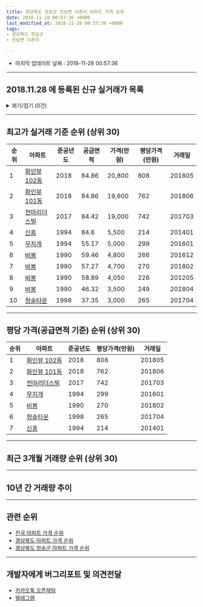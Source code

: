 ```yaml
---
title: 경상북도 청송군 진보면 이촌리 아파트 가격 순위
date: 2018-11-28 00:57:36 +0900
last_modified_at: 2018-11-28 00:57:36 +0900
tags:
- 경상북도 청송군
- 진보면 이촌리

---
```


* 마지막 업데이트 날짜 : 2018-11-28 00:57:36

---

## 2018.11.28 에 등록된 신규 실거래가 목록

<details>
<summary>펴기/접기 (0건)</summary>
<div markdown="1">

|아파트|준공년도|공급면적|가격(만원)|평당가격(만원)|거래일|
|---|---|---|---|---|---|
|없음||||||


</div>
</details>

---

## 최고가 실거래 기준 순위 (상위 30)


|순위|아파트|준공년도|공급면적|가격(만원)|평당가격(만원)|거래일|
|---|---|---|---|---|---|---|
|1|[화인뷰 102동](https://search.naver.com/search.naver?query=%EA%B2%BD%EC%83%81%EB%B6%81%EB%8F%84+%EC%B2%AD%EC%86%A1%EA%B5%B0+%EC%A7%84%EB%B3%B4%EB%A9%B4+%EC%9D%B4%EC%B4%8C%EB%A6%AC+%ED%99%94%EC%9D%B8%EB%B7%B0+102%EB%8F%99)|2018|84.86|20,800|808|201805|
|2|[화인뷰 101동](https://search.naver.com/search.naver?query=%EA%B2%BD%EC%83%81%EB%B6%81%EB%8F%84+%EC%B2%AD%EC%86%A1%EA%B5%B0+%EC%A7%84%EB%B3%B4%EB%A9%B4+%EC%9D%B4%EC%B4%8C%EB%A6%AC+%ED%99%94%EC%9D%B8%EB%B7%B0+101%EB%8F%99)|2018|84.86|19,600|762|201806|
|3|[천마리더스빌](https://search.naver.com/search.naver?query=%EA%B2%BD%EC%83%81%EB%B6%81%EB%8F%84+%EC%B2%AD%EC%86%A1%EA%B5%B0+%EC%A7%84%EB%B3%B4%EB%A9%B4+%EC%9D%B4%EC%B4%8C%EB%A6%AC+%EC%B2%9C%EB%A7%88%EB%A6%AC%EB%8D%94%EC%8A%A4%EB%B9%8C)|2017|84.42|19,000|742|201703|
|4|[신흥](https://search.naver.com/search.naver?query=%EA%B2%BD%EC%83%81%EB%B6%81%EB%8F%84+%EC%B2%AD%EC%86%A1%EA%B5%B0+%EC%A7%84%EB%B3%B4%EB%A9%B4+%EC%9D%B4%EC%B4%8C%EB%A6%AC+%EC%8B%A0%ED%9D%A5)|1994|84.6|5,500|214|201401|
|5|[무지개](https://search.naver.com/search.naver?query=%EA%B2%BD%EC%83%81%EB%B6%81%EB%8F%84+%EC%B2%AD%EC%86%A1%EA%B5%B0+%EC%A7%84%EB%B3%B4%EB%A9%B4+%EC%9D%B4%EC%B4%8C%EB%A6%AC+%EB%AC%B4%EC%A7%80%EA%B0%9C)|1994|55.17|5,000|299|201601|
|6|[비봉](https://search.naver.com/search.naver?query=%EA%B2%BD%EC%83%81%EB%B6%81%EB%8F%84+%EC%B2%AD%EC%86%A1%EA%B5%B0+%EC%A7%84%EB%B3%B4%EB%A9%B4+%EC%9D%B4%EC%B4%8C%EB%A6%AC+%EB%B9%84%EB%B4%89)|1990|59.46|4,800|266|201612|
|7|[비봉](https://search.naver.com/search.naver?query=%EA%B2%BD%EC%83%81%EB%B6%81%EB%8F%84+%EC%B2%AD%EC%86%A1%EA%B5%B0+%EC%A7%84%EB%B3%B4%EB%A9%B4+%EC%9D%B4%EC%B4%8C%EB%A6%AC+%EB%B9%84%EB%B4%89)|1990|57.27|4,700|270|201802|
|8|[비봉](https://search.naver.com/search.naver?query=%EA%B2%BD%EC%83%81%EB%B6%81%EB%8F%84+%EC%B2%AD%EC%86%A1%EA%B5%B0+%EC%A7%84%EB%B3%B4%EB%A9%B4+%EC%9D%B4%EC%B4%8C%EB%A6%AC+%EB%B9%84%EB%B4%89)|1990|58.89|4,050|226|201205|
|9|[비봉](https://search.naver.com/search.naver?query=%EA%B2%BD%EC%83%81%EB%B6%81%EB%8F%84+%EC%B2%AD%EC%86%A1%EA%B5%B0+%EC%A7%84%EB%B3%B4%EB%A9%B4+%EC%9D%B4%EC%B4%8C%EB%A6%AC+%EB%B9%84%EB%B4%89)|1990|46.32|3,500|249|201804|
|10|[청솔타운](https://search.naver.com/search.naver?query=%EA%B2%BD%EC%83%81%EB%B6%81%EB%8F%84+%EC%B2%AD%EC%86%A1%EA%B5%B0+%EC%A7%84%EB%B3%B4%EB%A9%B4+%EC%9D%B4%EC%B4%8C%EB%A6%AC+%EC%B2%AD%EC%86%94%ED%83%80%EC%9A%B4)|1998|37.35|3,000|265|201704|


---

## 평당 가격(공급면적 기준) 순위 (상위 30)


|순위|아파트|준공년도|평당가격(만원)|거래일|
|---|---|---|---|---|
|1|[화인뷰 102동](https://search.naver.com/search.naver?query=%EA%B2%BD%EC%83%81%EB%B6%81%EB%8F%84+%EC%B2%AD%EC%86%A1%EA%B5%B0+%EC%A7%84%EB%B3%B4%EB%A9%B4+%EC%9D%B4%EC%B4%8C%EB%A6%AC+%ED%99%94%EC%9D%B8%EB%B7%B0+102%EB%8F%99)|2018|808|201805|
|2|[화인뷰 101동](https://search.naver.com/search.naver?query=%EA%B2%BD%EC%83%81%EB%B6%81%EB%8F%84+%EC%B2%AD%EC%86%A1%EA%B5%B0+%EC%A7%84%EB%B3%B4%EB%A9%B4+%EC%9D%B4%EC%B4%8C%EB%A6%AC+%ED%99%94%EC%9D%B8%EB%B7%B0+101%EB%8F%99)|2018|762|201806|
|3|[천마리더스빌](https://search.naver.com/search.naver?query=%EA%B2%BD%EC%83%81%EB%B6%81%EB%8F%84+%EC%B2%AD%EC%86%A1%EA%B5%B0+%EC%A7%84%EB%B3%B4%EB%A9%B4+%EC%9D%B4%EC%B4%8C%EB%A6%AC+%EC%B2%9C%EB%A7%88%EB%A6%AC%EB%8D%94%EC%8A%A4%EB%B9%8C)|2017|742|201703|
|4|[무지개](https://search.naver.com/search.naver?query=%EA%B2%BD%EC%83%81%EB%B6%81%EB%8F%84+%EC%B2%AD%EC%86%A1%EA%B5%B0+%EC%A7%84%EB%B3%B4%EB%A9%B4+%EC%9D%B4%EC%B4%8C%EB%A6%AC+%EB%AC%B4%EC%A7%80%EA%B0%9C)|1994|299|201601|
|5|[비봉](https://search.naver.com/search.naver?query=%EA%B2%BD%EC%83%81%EB%B6%81%EB%8F%84+%EC%B2%AD%EC%86%A1%EA%B5%B0+%EC%A7%84%EB%B3%B4%EB%A9%B4+%EC%9D%B4%EC%B4%8C%EB%A6%AC+%EB%B9%84%EB%B4%89)|1990|270|201802|
|6|[청솔타운](https://search.naver.com/search.naver?query=%EA%B2%BD%EC%83%81%EB%B6%81%EB%8F%84+%EC%B2%AD%EC%86%A1%EA%B5%B0+%EC%A7%84%EB%B3%B4%EB%A9%B4+%EC%9D%B4%EC%B4%8C%EB%A6%AC+%EC%B2%AD%EC%86%94%ED%83%80%EC%9A%B4)|1998|265|201704|
|7|[신흥](https://search.naver.com/search.naver?query=%EA%B2%BD%EC%83%81%EB%B6%81%EB%8F%84+%EC%B2%AD%EC%86%A1%EA%B5%B0+%EC%A7%84%EB%B3%B4%EB%A9%B4+%EC%9D%B4%EC%B4%8C%EB%A6%AC+%EC%8B%A0%ED%9D%A5)|1994|214|201401|


---

## 최근 3개월 거래량 순위 (상위 30)


<div style="width:100%;">
    <canvas id="deal_count_ranking" height="250"></canvas>
</div>


<script>
new Chart(document.getElementById("deal_count_ranking"), {
    type: 'horizontalBar',
    data: {
        labels: ['청솔타운', '신흥', '화인뷰 102동'],
        datasets: [{
            label: '실거래 수',
            data: [2, 1, 1],
            borderColor: "rgba(255, 0, 128, 1)",
            backgroundColor: "rgba(255, 0, 128, 0.5)",
            fill: false,
        }]
    },
    options: {
        responsive: true,
        title: {
            display: true,
            text: '최근 3개월 거래량 순위'
        },
        tooltips: {
            mode: 'index',
            intersect: false,
            callbacks: {
                title: function(tooltipItems, data) {
                    return "실거래 수:";
                },
                label: function(tooltipItem, data) {
                    return data.labels[tooltipItem.index] + ": " + tooltipItem.xLabel;
                }
            }
        },
        hover: {
            mode: 'nearest',
            intersect: true
        },
        scales: {
            xAxes: [{
                display: true,
                scaleLabel: {
                    display: true,
                    labelString: '실거래 수'
                },
                ticks: {
                    suggestedMin: 0,
                }
            }],
            yAxes: [{
                display: true,
                ticks: {
                    autoSkip: false,
                    callback: function(value, index, values) {
                        if (value.length > 15)
                            return value.substr(0, 13) + "...";
                        else
                            return value;
                    }
                },
                scaleLabel: {
                    display: false,
                }
            }]
        }
    }
});

</script>


---

## 10년 간 거래량 추이


<div style="width:100%;">
    <canvas id="deal_progress" height="250"></canvas>
</div>

<script>
new Chart(document.getElementById("deal_progress"), {
    type: 'line',
    data: {
        labels: ['200811','200812','200901','200902','200903','200904','200905','200906','200907','200908','200909','200910','200911','200912','201001','201002','201003','201004','201005','201006','201007','201008','201009','201010','201011','201012','201101','201102','201103','201104','201105','201106','201107','201108','201109','201110','201111','201112','201201','201202','201203','201204','201205','201206','201207','201208','201209','201210','201211','201212','201301','201302','201303','201304','201305','201306','201307','201308','201309','201310','201311','201312','201401','201402','201403','201404','201405','201406','201407','201408','201409','201410','201411','201412','201501','201502','201503','201504','201505','201506','201507','201508','201509','201510','201511','201512','201601','201602','201603','201604','201605','201606','201607','201608','201609','201610','201611','201612','201701','201702','201703','201704','201705','201706','201707','201708','201709','201710','201711','201712','201801','201802','201803','201804','201805','201806','201807','201808','201809','201810','201811'],
        datasets: [{
            label: '실거래 수',
            pointRadius: 1,
            data: [3, 3, 0, 0, 0, 3, 1, 1, 2, 2, 1, 1, 1, 1, 1, 1, 0, 0, 1, 0, 0, 0, 1, 1, 1, 0, 2, 2, 1, 1, 0, 1, 0, 1, 2, 4, 2, 0, 0, 1, 3, 0, 1, 0, 4, 3, 0, 2, 1, 2, 0, 1, 0, 0, 0, 1, 0, 2, 1, 1, 3, 3, 2, 1, 3, 2, 1, 2, 0, 2, 2, 1, 0, 0, 0, 0, 3, 2, 0, 1, 1, 0, 3, 1, 1, 1, 1, 0, 1, 4, 5, 1, 1, 0, 2, 1, 0, 1, 2, 1, 4, 3, 2, 2, 2, 0, 4, 1, 4, 4, 1, 2, 1, 1, 3, 2, 1, 1, 0, 2, 2],
            borderColor: "rgba(255, 201, 14, 1)",
            backgroundColor: "rgba(255, 201, 14, 0.5)",
            fill: true,
        }]
    },
    options: {
        responsive: true,
        title: {
            display: true,
            text: '10년간 거래량 추이'
        },
        tooltips: {
            mode: 'index',
            intersect: false,
        },
        hover: {
            mode: 'nearest',
            intersect: true
        },
        scales: {
            xAxes: [{
                display: true,
                scaleLabel: {
                    display: true,
                    labelString: '년/월'
                }
            }],
            yAxes: [{
                display: true,
                ticks: {
                    suggestedMin: 0,
                },
                scaleLabel: {
                    display: true,
                    labelString: '실거래 수'
                }
            }]
        }
    }
});

</script>


---

## 관련 순위

- [전국 아파트 가격 순위](https://inasie.github.io/apt-ranking/전국)
- [경상북도 아파트 가격 순위](https://inasie.github.io/apt-ranking/경상북도)
- [경상북도 청송군 아파트 가격 순위](https://inasie.github.io/apt-ranking/경상북도-청송군)


---

## 개발자에게 버그리포트 및 의견전달

- [카카오톡 오픈채팅](https://open.kakao.com/o/gLJUAP4)
- [텔레그램](https://t.me/inasie)

